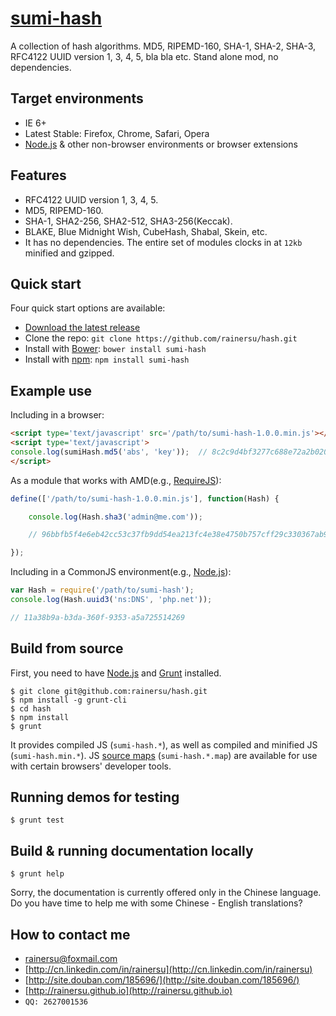# [sumi-hash](https://www.npmjs.com/package/sumi-hash)
A collection of hash algorithms. MD5, RIPEMD-160, SHA-1, SHA-2, SHA-3, RFC4122 UUID version 1, 3, 4, 5, bla bla etc. Stand alone mod, no dependencies.

Target environments
-------------------

- IE 6+
- Latest Stable: Firefox, Chrome, Safari, Opera
- [Node.js](https://nodejs.org/) & other non-browser environments or browser extensions

Features
--------

- RFC4122 UUID version 1, 3, 4, 5.
- MD5, RIPEMD-160.
- SHA-1, SHA2-256, SHA2-512, SHA3-256(Keccak).
- BLAKE, Blue Midnight Wish, CubeHash, Shabal, Skein, etc.
- It has no dependencies. The entire set of modules clocks in at ` 12kb ` minified and gzipped. 

Quick start
-----------

Four quick start options are available:

- [Download the latest release](https://github.com/rainersu/hash/archive/v1.0.0.zip)
- Clone the repo: `git clone https://github.com/rainersu/hash.git`
- Install with [Bower](http://bower.io): `bower install sumi-hash`
- Install with [npm](https://www.npmjs.com): `npm install sumi-hash`

Example use
-----------

Including in a browser:

```html
<script type='text/javascript' src='/path/to/sumi-hash-1.0.0.min.js'></script>
<script type='text/javascript'>
console.log(sumiHash.md5('abs', 'key'));  // 8c2c9d4bf3277c688e72a2b020ada7b1
</script>
```

As a module that works with AMD(e.g., [RequireJS](http://requirejs.org/)):

```JavaScript
define(['/path/to/sumi-hash-1.0.0.min.js'], function(Hash) {

	console.log(Hash.sha3('admin@me.com'));

	// 96bbfb5f4e6eb42cc53c37fb9dd54ea213fc4e38e4750b757cff29c330367ab9

});
```

Including in a CommonJS environment(e.g., [Node.js](https://nodejs.org/)):

```JavaScript
var Hash = require('/path/to/sumi-hash');
console.log(Hash.uuid3('ns:DNS', 'php.net'));

// 11a38b9a-b3da-360f-9353-a5a725514269
```

Build from source
-----------------

First, you need to have [Node.js](https://nodejs.org/) and [Grunt](http://gruntjs.com/) installed.

```Shell
$ git clone git@github.com:rainersu/hash.git
$ npm install -g grunt-cli
$ cd hash
$ npm install
$ grunt
```

It provides compiled JS (`sumi-hash.*`), as well as compiled and minified JS (`sumi-hash.min.*`). JS [source maps](https://developers.google.com/chrome-developer-tools/docs/css-preprocessors) (`sumi-hash.*.map`) are available for use with certain browsers' developer tools.

Running demos for testing
-------------------------

```Shell
$ grunt test
```

Build & running documentation locally
-------------------------------------

```Shell
$ grunt help
```

Sorry, the documentation is currently offered only in the Chinese language. Do you have time to help me with some Chinese - English translations?

How to contact me
-----------------

- [rainersu@foxmail.com](mailto:rainersu@foxmail.com)
- [http://cn.linkedin.com/in/rainersu](http://cn.linkedin.com/in/rainersu)
- [http://site.douban.com/185696/](http://site.douban.com/185696/)
- [http://rainersu.github.io](http://rainersu.github.io)
- ``QQ: 2627001536``
